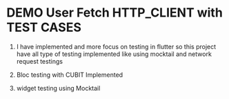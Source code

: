 # DEMO User Fetch HTTP_CLIENT with TEST CASES


1. I have implemented and more focus on testing in flutter
   so this project have all type of testing implemented
   like using mocktail and network request testings

3. Bloc testing with CUBIT Implemented

4. widget testing using Mocktail
